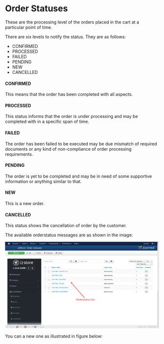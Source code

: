 # Order Statuses

These are the processing level of the orders placed in the cart at a particular point of time.

There are six levels to notify the status. They are as follows:
* CONFIRMED
* PROCESSED
* FAILED
* PENDING
* NEW
* CANCELLED

#### CONFIRMED
This means that the order has been completed with all aspects.

#### PROCESSED
This status informs that the order is under processing and may be completed with in a specific span of time.

#### FAILED
The order has been failed to be executed may be due mismatch of required documents or any kind of non-compliance of order processing requirements.

#### PENDING
The order is yet to be completed and may be in need of some supportive information or anything similar to that.

#### NEW
This is a new order.

#### CANCELLED
This status shows the cancellation of order by the customer.

The available orderstatus messages are as shown in the image:

![Orderstatus List](orderstatuses_list.png)

You can a new one as illustrated in figure below:
